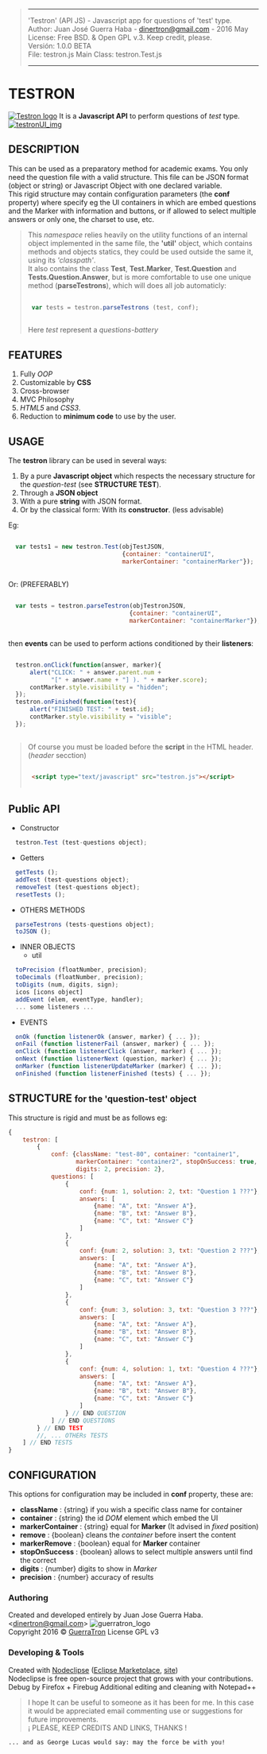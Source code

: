 > -----------------------------------------------------------------------------------------------------
>   'Testron' (API JS) - Javascript app for questions of 'test' type.  
>   Author: Juan José Guerra Haba - <dinertron@gmail.com> - 2016 May  
>   License: Free BSD. & Open GPL v.3. Keep credit, please.  
>   Versión: 1.0.0 BETA   
>   File: testron.js               Main Class: testron.Test.js  
>   
> ----------------------------------------------------------------------------------------------------

# TESTRON
[![Testron logo](img/testron_logo.png "Testron GitHub page")](http://guerratron.github.io/Testron "Testron page")
It is a **Javascript API** to perform questions of *test* type.
[<img src="img/testronUI.png" alt="testronUI_img" style="max-width: 150px;" />](img/testronUI.png "Testron UI")

## DESCRIPTION
This can be used as a preparatory method for academic exams. You only need the question file with a valid structure. This file can be JSON format (object or string) or Javascript Object with one declared variable.  
This rigid structure may contain configuration parameters (the **conf** property) where specify eg the UI containers in which are embed questions and the Marker with information and buttons, or if allowed to select multiple answers or only one, the charset to use, etc.  

> This *namespace* relies heavily on the utility functions of an internal object implemented in the same file, the **'util'** object, which contains methods and objects statics, they could be used outside the same it, using its *'classpath'*.  
> It also contains the class **Test**, **Test.Marker**, **Test.Question** and **Tests.Question.Answer**, but is more comfortable to use one unique method (**parseTestrons**), which will does all job automaticly:  
> ````javascript  
>  
>  var tests = testron.parseTestrons (test, conf);  
>  
>````
>  
> Here *test* represent a *questions-battery*

## FEATURES 
  1. Fully *OOP*
  2. Customizable by **CSS**
  3. Cross-browser
  4. MVC Philosophy
  5. *HTML5* and *CSS3*.  
  6. Reduction to **minimum code** to use by the user.

## USAGE
The **testron** library can be used in several ways:

  1. By a pure **Javascript object** which respects the necessary structure for the *question-test* (see **STRUCTURE TEST**).
  2. Through a **JSON object**
  3. With a pure **string** with JSON format.
  4. Or by the classical form: With its **constructor**. (less advisable)
    
Eg:  

````javascript    

  var tests1 = new testron.Test(objTestJSON, 
                                {container: "containerUI", 
                                markerContainer: "containerMarker"});
  
```` 
Or:  (PREFERABLY)
````javascript  
  
  var tests = testron.parseTestron(objTestronJSON, 
                                  {container: "containerUI", 
                                  markerContainer: "containerMarker"});
  
```` 

then **events** can be used to perform actions conditioned by their **listeners**:
````javascript    

  testron.onClick(function(answer, marker){
      alert("CLICK: " + answer.parent.num + 
            "[" + answer.name + "] ). " + marker.score);
      contMarker.style.visibility = "hidden";
  });
  testron.onFinished(function(test){
      alert("FINISHED TEST: " + test.id);
      contMarker.style.visibility = "visible";
  });
  
```` 

> Of course you must be loaded before the **script** in the HTML header. (*header* secction)  
> ````HTML
>
>  <script type="text/javascript" src="testron.js"></script>
>  
>````

## Public API
 - Constructor
````javascript
  testron.Test (test-questions object);
````
 - Getters 
````javascript
  getTests ();
  addTest (test-questions object);
  removeTest (test-questions object);
  resetTests ();
````
 - OTHERS METHODS
````javascript
  parseTestrons (tests-questions object);
  toJSON ();
````
 - INNER OBJECTS
   - util
````javascript
  toPrecision (floatNumber, precision);
  toDecimals (floatNumber, precision);
  toDigits (num, digits, sign);
  icos [icons object]
  addEvent (elem, eventType, handler);
  ... some listeners ...
````
 - EVENTS
````javascript
  onOk (function listenerOk (answer, marker) { ... });
  onFail (function listenerFail (answer, marker) { ... });
  onClick (function listenerClick (answer, marker) { ... });
  onNext (function listenerNext (question, marker) { ... });
  onMarker (function listenerUpdateMarker (marker) { ... });
  onFinished (function listenerFinished (tests) { ... });
````

## STRUCTURE <small>for the 'question-test' object</small>
This structure is rigid and must be as follows eg:
````javascript
{
    testron: [
        {
            conf: {className: "test-80", container: "container1", 
                   markerContainer: "container2", stopOnSuccess: true, 
                   digits: 2, precision: 2},
            questions: [
                {
                    conf: {num: 1, solution: 2, txt: "Question 1 ???"},
                    answers: [
                        {name: "A", txt: "Answer A"},
                        {name: "B", txt: "Answer B"},
                        {name: "C", txt: "Answer C"}
                    ]
                },
                {
                    conf: {num: 2, solution: 3, txt: "Question 2 ???"},
                    answers: [
                        {name: "A", txt: "Answer A"},
                        {name: "B", txt: "Answer B"},
                        {name: "C", txt: "Answer C"}
                    ]
                },
                {
                    conf: {num: 3, solution: 3, txt: "Question 3 ???"},
                    answers: [
                        {name: "A", txt: "Answer A"},
                        {name: "B", txt: "Answer B"},
                        {name: "C", txt: "Answer C"}
                    ]
                },
                {
                    conf: {num: 4, solution: 1, txt: "Question 4 ???"},
                    answers: [
                        {name: "A", txt: "Answer A"},
                        {name: "B", txt: "Answer B"},
                        {name: "C", txt: "Answer C"}
                    ]
                } // END QUESTION
            ] // END QUESTIONS
        } // END TEST
        //, ... OTHERs TESTS
    ] // END TESTS
}
````

## CONFIGURATION
This options for configuration may be included in **conf** property, these are:
  
  - **className**       : {string} if you wish a specific class name for container 
  - **container**       : {string} the id *DOM* element which embed the UI
  - **markerContainer** : {string} equal for **Marker** (It advised in *fixed* position)
  - **remove**          : {boolean} cleans the *container* before insert the content
  - **markerRemove**    : {boolean} equal for **Marker** container
  - **stopOnSuccess**   : {boolean} allows to select multiple answers until find the correct
  - **digits**          : {number} digits to show in *Marker*
  - **precision**       : {number} accuracy of results

### Authoring
Created and developed entirely by Juan Jose Guerra Haba. &lt;dinertron@gmail.com&gt;
![guerratron_logo](img/logo_toro_mini.png "GuerraTron logo")    
Copyright 2016 &copy; [GuerraTron](&#x6d;&#97;&#105;&#108;&#116;&#x6f;&#x3a;&#100;&#105;&#110;&#x65;&#x72;&#x74;&#114;&#x6f;&#110;&#64;&#x67;&#109;&#x61;&#x69;&#x6c;&#46;&#99;&#x6f;&#x6d; "author") 
License GPL v3

### Developing &amp; Tools
Created with [Nodeclipse](https://github.com/Nodeclipse/nodeclipse-1)
 ([Eclipse Marketplace](http://marketplace.eclipse.org/content/nodeclipse), [site](http://www.nodeclipse.org))   
Nodeclipse is free open-source project that grows with your contributions.  
Debug by Firefox + Firebug
Additional editing and cleaning with Notepad++

> I hope It can be useful to someone as it has been for me. In this case it would be appreciated email commenting use or suggestions for future improvements.  
> ¡ PLEASE, KEEP CREDITS AND LINKS, THANKS !

    ... and as George Lucas would say: may the force be with you!